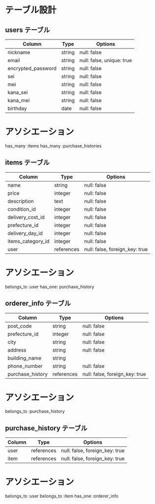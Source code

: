 # テーブル設計

## **users テーブル**

| Column                | Type     | Options                   |
| --------------------- | -------- | ------------------------- |
| nickname              | string   | null: false               |
| email                 | string   | null: false, unique: true |
| encrypted_password    | string   | null: false               |
| sei                   | string   | null: false               |
| mei                   | string   | null: false               |
| kana_sei              | string   | null: false               |
| kana_mei              | string   | null: false               |
| birthday              | date     | null: false               |

# アソシエーション
has_many :items
has_many :purchase_histories



## **items テーブル**

| Column            | Type        | Options                        |
| ----------------- | ----------- | ------------------------------ |
| name              | string      | null: false                    |
| price             | integer     | null: false                    |
| description       | text        | null: false                    |
| condition_id      | integer     | null: false                    |
| delivery_cost_id  | integer     | null: false                    |
| prefecture_id     | integer     | null: false                    |
| delivery_day_id   | integer     | null: false                    |
| items_category_id | integer     | null: false                    |
| user              | references  | null: false, foreign_key: true |

# アソシエーション
belongs_to :user
has_one: purchase_history



## **orderer_info テーブル**

| Column              | Type         | Options                        |
| ------------------- | ------------ | ------------------------------ |
| post_code           | string       | null: false                    |
| prefecture_id       | integer      | null: false                    |
| city                | string       | null: false                    |
| address             | string       | null: false                    |
| building_name       | string       |                                |
| phone_number        | string       | null: false                    |
| purchase_history    | references   | null: false, foreign_key: true |

# アソシエーション
belongs_to :purchase_history 



## **purchase_history テーブル**

| Column           | Type         | Options                        |
| ---------------- | ------------ | ------------------------------ |
| user             | references   | null: false, foreign_key: true |
| item             | references   | null: false, foreign_key: true |

# アソシエーション
belongs_to :user
belongs_to :item
has_one :orderer_info